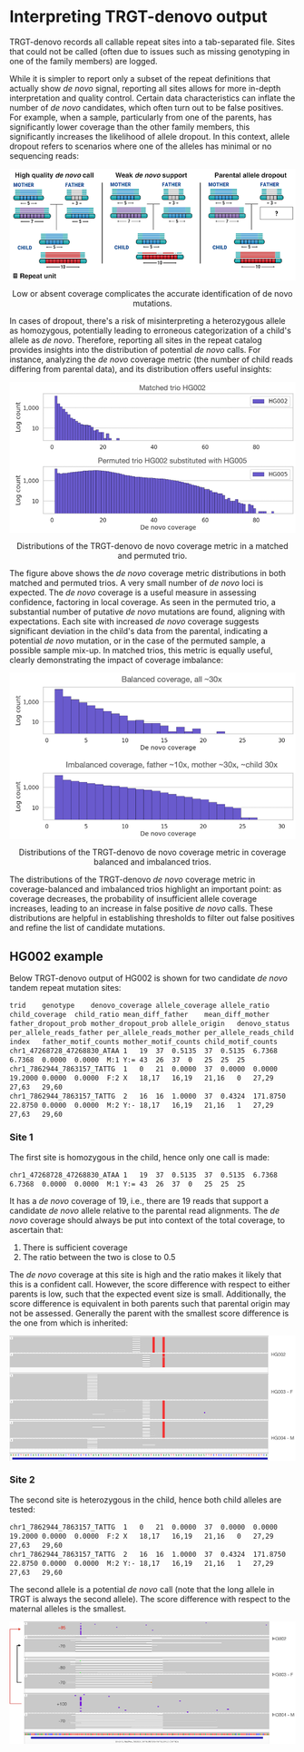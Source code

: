 # Interpreting TRGT-denovo output

TRGT-denovo records all callable repeat sites into a tab-separated file. Sites that could not be called (often due to issues such as missing genotyping in one of the family members) are logged.

While it is simpler to report only a subset of the repeat definitions that actually show *de novo* signal, reporting all sites allows for more in-depth interpretation and quality control. Certain data characteristics can inflate the number of *de novo* candidates, which often turn out to be false positives. For example, when a sample, particularly from one of the parents, has significantly lower coverage than the other family members, this significantly increases the likelihood of allele dropout. In this context, allele dropout refers to scenarios where one of the alleles has minimal or no sequencing reads:

<img style="display: block; margin: auto;"
src="figures/dropout.png">
<p style="text-align: center;">
Low or absent coverage complicates the accurate identification of de novo mutations.
</p>

In cases of dropout, there's a risk of misinterpreting a heterozygous allele as homozygous, potentially leading to erroneous categorization of a child's allele as *de novo*. Therefore, reporting all sites in the repeat catalog provides insights into the distribution of potential *de novo* calls. For instance, analyzing the *de novo* coverage metric (the number of child reads differing from parental data), and its distribution offers useful insights:

<img style="display: block; margin: auto;"
src="figures/match_mix_dist.png">
<p style="text-align: center;">
Distributions of the TRGT-denovo de novo coverage metric in a matched and permuted trio.
</p>

The figure above shows the *de novo* coverage metric distributions in both matched and permuted trios. A very small number of *de novo* loci is expected. The *de novo* coverage is a useful measure in assessing confidence, factoring in local coverage. As seen in the permuted trio, a substantial number of putative *de novo* mutations are found, aligning with expectations. Each site with increased *de novo* coverage suggests significant deviation in the child's data from the parental, indicating a potential *de novo* mutation, or in the case of the permuted sample, a possible sample mix-up. In matched trios, this metric is equally useful, clearly demonstrating the impact of coverage imbalance:

<img style="display: block; margin: auto;"
src="figures/imbalance.png">
<p style="text-align: center;">
Distributions of the TRGT-denovo de novo coverage metric in coverage balanced and imbalanced trios.
</p>

The distributions of the TRGT-denovo *de novo* coverage metric in coverage-balanced and imbalanced trios highlight an important point: as coverage decreases, the probability of insufficient allele coverage increases, leading to an increase in false positive *de novo* calls. These distributions are helpful in establishing thresholds to filter out false positives and refine the list of candidate mutations.

## HG002 example

Below TRGT-denovo output of HG002 is shown for two candidate *de novo* tandem repeat mutation sites:
```
trid	genotype	denovo_coverage	allele_coverage	allele_ratio	child_coverage	child_ratio	mean_diff_father	mean_diff_mother	father_dropout_prob	mother_dropout_prob	allele_origin	denovo_status	per_allele_reads_father	per_allele_reads_mother	per_allele_reads_child	index	father_motif_counts	mother_motif_counts	child_motif_counts
chr1_47268728_47268830_ATAA	1	19	37	0.5135	37	0.5135	6.7368	6.7368	0.0000	0.0000	M:1	Y:=	43	26	37	0	25	25	25
chr1_7862944_7863157_TATTG	1	0	21	0.0000	37	0.0000	0.0000	19.2000	0.0000	0.0000	F:2	X	18,17	16,19	21,16	0	27,29	27,63	29,60
chr1_7862944_7863157_TATTG	2	16	16	1.0000	37	0.4324	171.8750	22.8750	0.0000	0.0000	M:2	Y:-	18,17	16,19	21,16	1	27,29	27,63	29,60
```

### Site 1

The first site is homozygous in the child, hence only one call is made:

```
chr1_47268728_47268830_ATAA	1	19	37	0.5135	37	0.5135	6.7368	6.7368	0.0000	0.0000	M:1	Y:=	43	26	37	0	25	25	25
```

It has a *de novo* coverage of 19, i.e., there are 19 reads that support a candidate *de novo* allele relative to the parental read alignments. The *de novo* coverage should always be put into context of the total coverage, to ascertain that:

1. There is sufficient coverage
2. The ratio between the two is close to 0.5

The *de novo* coverage at this site is high and the ratio makes it likely that this is a confident call. However, the score difference with respect to either parents is low, such that the expected event size is small. Additionally, the score difference is equivalent in both parents such that parental origin may not be assessed. Generally the parent with the smallest score difference is the one from which is inherited:

<img style="display: block; margin: auto;"
src="figures/example_site_1.png">
<p style="text-align: center;">
</p>

### Site 2

The second site is heterozygous in the child, hence both child alleles are tested:

```
chr1_7862944_7863157_TATTG	1	0	21	0.0000	37	0.0000	0.0000	19.2000	0.0000	0.0000	F:2	X	18,17	16,19	21,16	0	27,29	27,63	29,60
chr1_7862944_7863157_TATTG	2	16	16	1.0000	37	0.4324	171.8750	22.8750	0.0000	0.0000	M:2	Y:-	18,17	16,19	21,16	1	27,29	27,63	29,60
```

The second allele is a potential *de novo* call (note that the long allele in TRGT is always the second allele). The score difference with respect to the maternal alleles is the smallest.

<img style="display: block; margin: auto;"
src="figures/example_site_2.png">
<p style="text-align: center;">
</p>
